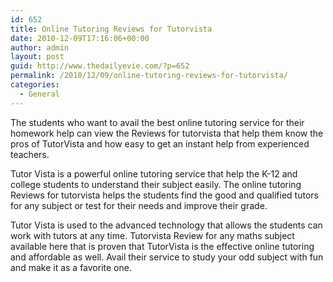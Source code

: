 ```yaml
---
id: 652
title: Online Tutoring Reviews for Tutorvista
date: 2010-12-09T17:16:06+00:00
author: admin
layout: post
guid: http://www.thedailyevie.com/?p=652
permalink: /2010/12/09/online-tutoring-reviews-for-tutorvista/
categories:
  - General
---
```

The students who want to avail the best online tutoring service for their homework help can view the Reviews for tutorvista that help them know the pros of TutorVista and how easy to get an instant help from experienced teachers.

Tutor Vista is a powerful online tutoring service that help the K-12 and college students to understand their subject easily. The online tutoring Reviews for tutorvista helps the students find the good and qualified tutors for any subject or test for their needs and improve their grade.

Tutor Vista is used to the advanced technology that allows the students can work with tutors at any time. Tutorvista Review for any maths subject available here that is proven that TutorVista is the effective online tutoring and affordable as well. Avail their service to study your odd subject with fun and make it as a favorite one.
